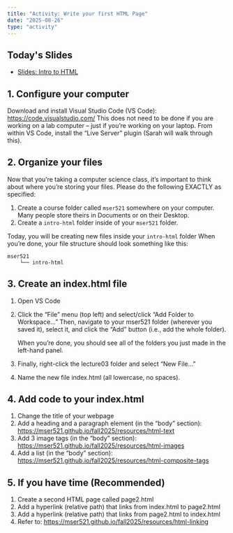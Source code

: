 ```yaml
---
title: "Activity: Write your first HTML Page"
date: "2025-08-26"
type: "activity"
---
```


## Today's Slides
* <a href="https://docs.google.com/presentation/d/1hZ1fDB2bEBQvWieqKQD-mp-8qnrUKpo7mHKk-yuYFMg/edit?usp=sharing" target="_blank">Slides: Intro to HTML</a>

## 1. Configure your computer
Download and install Visual Studio Code (VS Code): https://code.visualstudio.com/ 
This does not need to be done if you are working on a lab computer – just if you’re working on your laptop.
From within VS Code, install the “Live Server” plugin (Sarah will walk through this).

## 2. Organize your files
Now that you’re taking a computer science class, it’s important to think about where you’re storing your files. Please do the following EXACTLY as specified:
1. Create a course folder called `mser521` somewhere on your computer. Many people store theirs in Documents or on their Desktop.
1. Create a `intro-html` folder inside of your `mser521` folder.

Today, you will be creating new files inside your `intro-html` folder
When you’re done, your file structure should look something like this:

```
mser521
    └── intro-html
```

## 3. Create an index.html file
1. Open VS Code
1. Click the “File” menu (top left) and select/click “Add Folder to Workspace…”
    Then, navigate to your mser521 folder (wherever you saved it), select it, and click the “Add” button (i.e., add the whole folder).

    When you’re done, you should see all of the folders you just made in the left-hand panel.
1. Finally, right-click the lecture03 folder and select “New File…”
1. Name the new file index.html (all lowercase, no spaces).


## 4. Add code to your index.html
1. Change the title of your webpage
1. Add a heading and a paragraph element (in the “body” section):
https://mser521.github.io/fall2025/resources/html-text
1. Add 3 image tags  (in the “body” section):
https://mser521.github.io/fall2025/resources/html-images
1. Add a list (in the “body” section): 
https://mser521.github.io/fall2025/resources/html-composite-tags

## 5. If you have time (Recommended)
1. Create a second HTML page called page2.html
1. Add a hyperlink (relative path) that links from index.html to page2.html
1. Add a hyperlink (relative path) that links from page2.html to index.html
1. Refer to: https://mser521.github.io/fall2025/resources/html-linking

